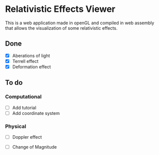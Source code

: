# Relativistic Effects Viewer
This is a web application made in openGL and compiled in web assembly that allows the visualization of some relativistic effects.
## Done
- [x] Aberations of light
- [x] Terrell effect
- [x] Deformation effect
  
## To do
### Computational
- [ ] Add tutorial
- [ ] Add coordinate system
### Physical
- [ ] Doppler effect
- [ ] Change of Magnitude

